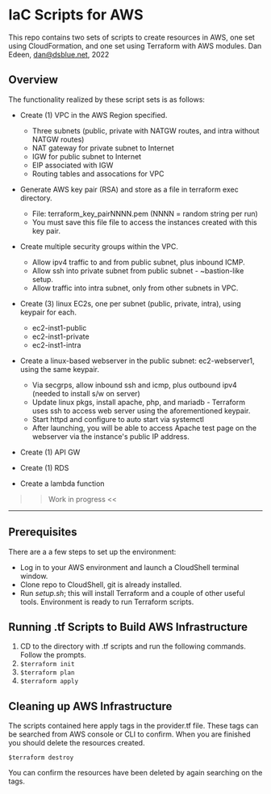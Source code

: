 # IaC Scripts for AWS
This repo contains two sets of scripts to create resources in AWS, one set using CloudFormation, and one set using Terraform with AWS modules. 
Dan Edeen, dan@dsblue.net, 2022 

## Overview
The functionality realized by these script sets is as follows: 
*  Create (1) VPC in the AWS Region specified. 
    * Three subnets (public, private with NATGW routes, and intra without NATGW routes)
    * NAT gateway for private subnet to Internet 
    * IGW for public subnet to Internet
    * EIP associated with IGW
    * Routing tables and assocations for VPC
    
*  Generate AWS key pair (RSA) and store as a file in terraform exec directory. 
    * File: terraform_key_pairNNNN.pem (NNNN = random string per run)
    * You must save this file file to access the instances created with this key pair.  
    
*  Create multiple security groups within the VPC.
    * Allow ipv4 traffic to and from public subnet, plus inbound ICMP. 
    * Allow ssh into private subnet from public subnet - ~bastion-like setup. 
    * Allow traffic into intra subnet, only from other subnets in VPC.
    
*  Create (3) linux EC2s, one per subnet (public, private, intra), using keypair for each. 
    * ec2-inst1-public
    * ec2-inst1-private
    * ec2-inst1-intra

*  Create a linux-based webserver in the public subnet: ec2-webserver1, using the same keypair.
    * Via secgrps, allow inbound ssh and icmp, plus outbound ipv4 (needed to install s/w on server)
    * Update linux pkgs, install apache, php,  and mariadb - Terraform uses ssh to access 
      web server using the aforementioned keypair. 
    * Start httpd and configure to auto start via systemctl
    * After launching, you will be able to access Apache test page on the webserver via the instance's public IP address. 
    
*  Create (1) API GW
*  Create (1) RDS 
*  Create a lambda function
>> Work in progress <<
----------------------------------


## Prerequisites
There are a a few steps to set up the environment: 
* Log in to your AWS environment and launch a CloudShell terminal window. 
* Clone repo to CloudShell, git is already installed. 
* Run *setup.sh*; this will install Terraform and a couple of other useful tools. 
Environment is ready to run Terraform scripts. 

## Running .tf Scripts to Build AWS Infrastructure
1. CD to the directory with .tf scripts and run the following commands. Follow the prompts. 
2. `$terraform init`
3. `$terraform plan`
4. `$terraform apply`


## Cleaning up AWS Infrastructure

The scripts contained here apply tags in the provider.tf file. These tags can be searched from 
AWS console or CLI to confirm. When you are finished you should delete the resources created. 

`$terraform destroy`

You can confirm the resources have been deleted by again searching on the tags. 

